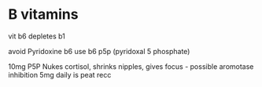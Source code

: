 # B vitamins
vit b6 depletes b1

avoid Pyridoxine b6
use b6 p5p (pyridoxal 5 phosphate)

10mg P5P Nukes cortisol, shrinks nipples, gives focus - possible aromotase inhibition
5mg daily is peat recc